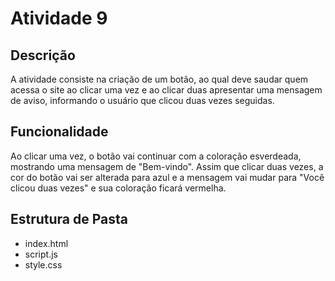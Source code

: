 # Atividade 9

## Descrição

A atividade consiste na criação de um botão, ao qual deve saudar quem acessa o site ao clicar uma vez e ao clicar duas apresentar uma mensagem de aviso, informando o usuário que clicou duas vezes seguidas. 

## Funcionalidade

Ao clicar uma vez, o botão vai continuar com a coloração esverdeada, mostrando uma mensagem de "Bem-vindo". Assim que clicar duas vezes, a cor do botão vai ser alterada para azul e a mensagem vai mudar para "Você clicou duas vezes" e sua coloração ficará vermelha.

## Estrutura de Pasta
* index.html
* script.js
* style.css